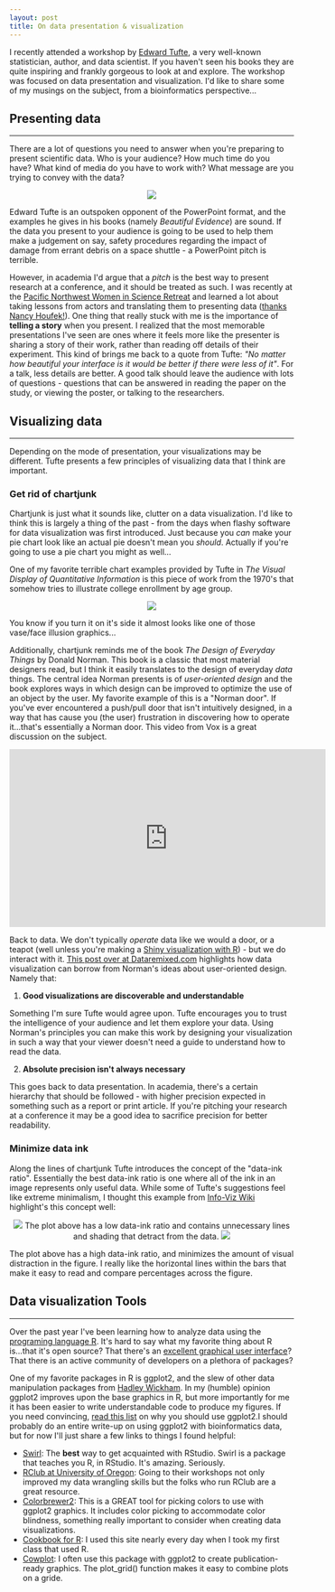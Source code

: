 ```yaml
---
layout: post
title: On data presentation & visualization
---
```


I recently attended a workshop by [Edward Tufte](https://www.edwardtufte.com/tufte/index), a very well-known statistician, author, and data scientist. If you haven't seen his books they are quite inspiring and frankly gorgeous to look at and explore. The workshop was focused on data presentation and visualization. I'd like to share some of my musings on the subject, from a bioinformatics perspective...

## Presenting data
---
There are a lot of questions you need to answer when you're preparing to present scientific data. Who is your audience? How much time do you have? What kind of media do you have to work with? What message are you trying to convey with the data?

<p align="center">
<img src="https://cloud.githubusercontent.com/assets/17626538/17566500/7b75f708-5ef0-11e6-96ba-54881b5d2bfe.gif">
</p>

Edward Tufte is an outspoken opponent of the PowerPoint format, and the examples he gives in his books (namely *Beautiful Evidence*) are sound. If the data you present to your audience is going to be used to help them make a judgement on say, safety procedures regarding the impact of damage from errant debris on a space shuttle - a PowerPoint pitch is terrible.

However, in academia I'd argue that a *pitch* is the best way to present research at a conference, and it should be treated as such. I was recently at the [Pacific Northwest Women in Science Retreat](http://wsrpacificnorthwest.com/) and learned a lot about taking lessons from actors and translating them to presenting data ([thanks Nancy Houfek!](http://www.nancyhoufek.com/index.shtml)). One thing that really stuck with me is the importance of **telling a story** when you present. I realized that the most memorable presentations I've seen are ones where it feels more like the presenter is sharing a story of their work, rather than reading off details of their experiment. This kind of brings me back to a quote from Tufte: *"No matter how beautiful your interface is it would be better if there were less of it"*. For a talk, less details are better. A good talk should leave the audience with lots of questions - questions that can be answered in reading the paper on the study, or viewing the poster, or talking to the researchers.

## Visualizing data
---
Depending on the mode of presentation, your visualizations may be different. Tufte presents a few principles of visualizing data that I think are important.

### **Get rid of chartjunk**

Chartjunk is just what it sounds like, clutter on a data visualization. I'd like to think this is largely a thing of the past - from the days when flashy software for data visualization was first introduced. Just because you *can* make your pie chart look like an actual pie doesn't mean you *should*. Actually if you're going to use a pie chart you might as well...

One of my favorite terrible chart examples provided by Tufte in *The Visual Display of Quantitative Information* is this piece of work from the 1970's that somehow tries to illustrate college enrollment by age group.
<p align="center">
<img src="https://cloud.githubusercontent.com/assets/17626538/17579280/1aa31908-5f48-11e6-999b-d9e4eef29de2.png">
</p>

You know if you turn it on it's side it almost looks like one of those vase/face illusion graphics...

Additionally, chartjunk reminds me of the book *The Design of Everyday Things* by Donald Norman. This book is a classic that most material designers read, but I think it easily translates to the design of everyday *data* things. The central idea Norman presents is of *user-oriented design* and the book explores ways in which design can be improved to optimize the use of an object by the user. My favorite example of this is a "Norman door". If you've ever encountered a push/pull door that isn't intuitively designed, in a way that has cause you (the user) frustration in discovering how to operate it...that's essentially a Norman door. This video from Vox is a great discussion on the subject.

<p align="center">
<iframe width="560" height="315" src="https://www.youtube.com/embed/yY96hTb8WgI" frameborder="0" allowfullscreen></iframe>
</p>

Back to data. We don't typically *operate* data like we would a door, or a teapot (well unless you're making a [Shiny visualization with R](http://shiny.rstudio.com/)) - but we do interact with it. [This post over at Dataremixed.com](http://dataremixed.com/2016/04/the-design-of-everyday-visualizations/) highlights how data visualization can borrow from Norman's ideas about user-oriented design. Namely that:

1. **Good visualizations are discoverable and understandable**

Something I'm sure Tufte would agree upon. Tufte encourages you to trust the intelligence of your audience and let them explore your data. Using Norman's principles you can make this work by designing your visualization in such a way that your viewer doesn't need a guide to understand how to read the data.

2. **Absolute precision isn't always necessary**

This goes back to data presentation. In academia, there's a certain hierarchy that should be followed - with higher precision expected in something such as a report or print article. If you're pitching your research at a conference it may be a good idea to sacrifice precision for better readability.

### **Minimize data ink**

Along the lines of chartjunk Tufte introduces the concept of the "data-ink ratio". Essentially the best data-ink ratio is one where all of the ink in an image represents only useful data. While some of Tufte's suggestions feel like extreme minimalism, I thought this example from [Info-Viz Wiki](http://www.infovis-wiki.net/index.php/Data-Ink_Ratio) highlight's this concept well:

<p align="center">
<img src="https://cloud.githubusercontent.com/assets/17626538/17597060/1959ed68-5fa9-11e6-95d1-61d65d408942.png">
The plot above has a low data-ink ratio and contains unnecessary lines and shading that detract from the data.

<img src="https://cloud.githubusercontent.com/assets/17626538/17597062/1b4ab954-5fa9-11e6-88f8-7680b4fafbb7.png">
</p>

The plot above has a high data-ink ratio, and minimizes the amount of visual distraction in the figure. I really like the horizontal lines within the bars that make it easy to read and compare percentages across the figure.  

## Data visualization Tools
---
Over the past year I've been learning how to analyze data using the [programing language R](https://www.r-project.org/). It's hard to say what my favorite thing about R is...that it's open source? That there's an [excellent graphical user interface](https://www.rstudio.com/)? That there is an active community of developers on a plethora of packages?

One of my favorite packages in R is ggplot2, and the slew of other data manipulation packages from [Hadley Wickham](http://hadley.nz/). In my (humble) opinion ggplot2 improves upon the base graphics in R, but more importantly for me it has been easier to write understandable code to produce my figures. If you need convincing, [read this list](https://github.com/hadley/ggplot2/wiki/Why-use-ggplot2) on why you should use ggplot2.I should probably do an entire write-up on using ggplot2 with bioinformatics data, but for now I'll just share a few links to things I found helpful:

- [Swirl](http://swirlstats.com/): The **best** way to get acquainted with RStudio. Swirl is a package that teaches you R, in RStudio. It's amazing. Seriously.
- [RClub at University of Oregon](https://blogs.uoregon.edu/rclub/): Going to their workshops not only improved my data wrangling skills but the folks who run RClub are a great resource.
- [Colorbrewer2](http://colorbrewer2.org/): This is a GREAT tool for picking colors to use with ggplot2 graphics. It includes color picking to accommodate color blindness, something really important to consider when creating data visualizations.
- [Cookbook for R](http://www.cookbook-r.com/): I used this site nearly every day when I took my first class that used R.
- [Cowplot](https://cran.r-project.org/web/packages/cowplot/vignettes/introduction.html): I often use this package with ggplot2 to create publication-ready graphics. The plot_grid() function makes it easy to combine plots on a gride.
